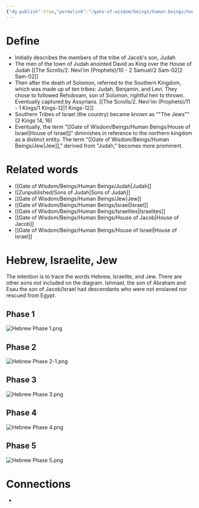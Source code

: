 ```yaml
---
{"dg-publish":true,"permalink":"/gate-of-wisdom/beings/human-beings/house-of-judah/","tags":["#GateWisdom","HumanBeing"]}
---
```


# Define
- Initially describes the members of the tribe of Jacob's son, Judah
- The men of the town of Judah anointed David as King over the House of Judah [[The Scrolls/2. Nevi'im (Prophets)/10 - 2 Samuel/2 Sam-02\|2 Sam-02]]
- Then after the death of Solomon,  referred to the Southern Kingdom, which was made up of ten tribes: Judah, Benjamin, and Levi. They chose to followed Rehoboam, son of Solomon, rightful heir to thrown. Eventually captured by Assyrians. [[The Scrolls/2. Nevi'im (Prophets)/11 - 1 Kings/1 Kings-12\|1 Kings-12]]
- Southern Tribes of Israel (the country) became known as ""The Jews"" (2 Kings 14, 16)
- Eventually, the term "[[Gate of Wisdom/Beings/Human Beings/House of Israel\|House of Israel]]" diminishes in reference to the northern kingdom as a distinct entity. The term "[[Gate of Wisdom/Beings/Human Beings/Jew\|Jew]]," derived from "Judah," becomes more prominent.  

# Related words
- [[Gate of Wisdom/Beings/Human Beings/Judah\|Judah]]
- [[Zunpublished/Sons of Judah\|Sons of Judah]]
- [[Gate of Wisdom/Beings/Human Beings/Jew\|Jew]]
- [[Gate of Wisdom/Beings/Human Beings/Israel\|Israel]]
- [[Gate of Wisdom/Beings/Human Beings/Israelites\|Israelites]]
- [[Gate of Wisdom/Beings/Human Beings/House of Jacob\|House of Jacob]]
- [[Gate of Wisdom/Beings/Human Beings/House of Israel\|House of Israel]]

# Hebrew, Israelite, Jew

The intention is to trace the words Hebrew, Israelite, and Jew. There are other sons not included on the diagram. Ishmael, the son of Abraham and Esau the son of Jacob/Israel had descendants who were not enslaved nor rescued from Egypt.
## Phase 1

![Hebrew Phase 1.png](/img/user/Assets/attachments/Hebrew%20Phase%201.png)

## Phase 2

![Hebrew Phase 2-1.png](/img/user/Assets/attachments/Hebrew%20Phase%202-1.png)

## Phase 3

![Hebrew Phase 3.png](/img/user/Assets/attachments/Hebrew%20Phase%203.png)

## Phase 4

![Hebrew Phase 4.png](/img/user/Assets/attachments/Hebrew%20Phase%204.png)

## Phase 5

![Hebrew Phase 5.png](/img/user/Assets/attachments/Hebrew%20Phase%205.png)




# Connections
- 

